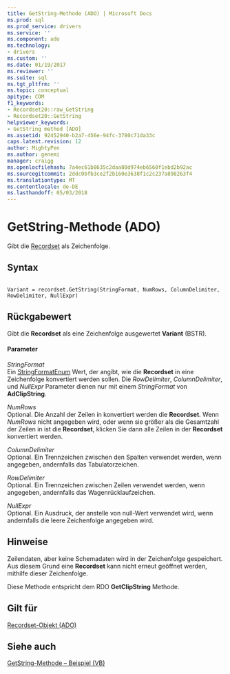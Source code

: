 ```yaml
---
title: GetString-Methode (ADO) | Microsoft Docs
ms.prod: sql
ms.prod_service: drivers
ms.service: ''
ms.component: ado
ms.technology:
- drivers
ms.custom: ''
ms.date: 01/19/2017
ms.reviewer: ''
ms.suite: sql
ms.tgt_pltfrm: ''
ms.topic: conceptual
apitype: COM
f1_keywords:
- Recordset20::raw_GetString
- Recordset20::GetString
helpviewer_keywords:
- GetString method [ADO]
ms.assetid: 92452940-b2a7-456e-94fc-3780c71da33c
caps.latest.revision: 12
author: MightyPen
ms.author: genemi
manager: craigg
ms.openlocfilehash: 7a4ec61b8635c2daa80d974eb6560f1ebd2b92ac
ms.sourcegitcommit: 2ddc0bfb3ce2f2b160e3638f1c2c237a898263f4
ms.translationtype: MT
ms.contentlocale: de-DE
ms.lasthandoff: 05/03/2018
---
```

# <a name="getstring-method-ado"></a>GetString-Methode (ADO)
Gibt die [Recordset](../../../ado/reference/ado-api/recordset-object-ado.md) als Zeichenfolge.  
  
## <a name="syntax"></a>Syntax  
  
```  
  
Variant = recordset.GetString(StringFormat, NumRows, ColumnDelimiter, RowDelimiter, NullExpr)  
```  
  
## <a name="return-value"></a>Rückgabewert  
 Gibt die **Recordset** als eine Zeichenfolge ausgewertet **Variant** (BSTR).  
  
#### <a name="parameters"></a>Parameter  
 *StringFormat*  
 Ein [StringFormatEnum](../../../ado/reference/ado-api/stringformatenum.md) Wert, der angibt, wie die **Recordset** in eine Zeichenfolge konvertiert werden sollen. Die *RowDelimiter*, *ColumnDelimiter*, und *NullExpr* Parameter dienen nur mit einem *StringFormat* von  **AdClipString**.  
  
 *NumRows*  
 Optional. Die Anzahl der Zeilen in konvertiert werden die **Recordset**. Wenn *NumRows* nicht angegeben wird, oder wenn sie größer als die Gesamtzahl der Zeilen in ist die **Recordset**, klicken Sie dann alle Zeilen in der **Recordset** konvertiert werden.  
  
 *ColumnDelimiter*  
 Optional. Ein Trennzeichen zwischen den Spalten verwendet werden, wenn angegeben, andernfalls das Tabulatorzeichen.  
  
 *RowDelimiter*  
 Optional. Ein Trennzeichen zwischen Zeilen verwendet werden, wenn angegeben, andernfalls das Wagenrücklaufzeichen.  
  
 *NullExpr*  
 Optional. Ein Ausdruck, der anstelle von null-Wert verwendet wird, wenn andernfalls die leere Zeichenfolge angegeben wird.  
  
## <a name="remarks"></a>Hinweise  
 Zeilendaten, aber keine Schemadaten wird in der Zeichenfolge gespeichert. Aus diesem Grund eine **Recordset** kann nicht erneut geöffnet werden, mithilfe dieser Zeichenfolge.  
  
 Diese Methode entspricht dem RDO **GetClipString** Methode.  
  
## <a name="applies-to"></a>Gilt für  
 [Recordset-Objekt (ADO)](../../../ado/reference/ado-api/recordset-object-ado.md)  
  
## <a name="see-also"></a>Siehe auch  
 [GetString-Methode – Beispiel (VB)](../../../ado/reference/ado-api/getstring-method-example-vb.md)
